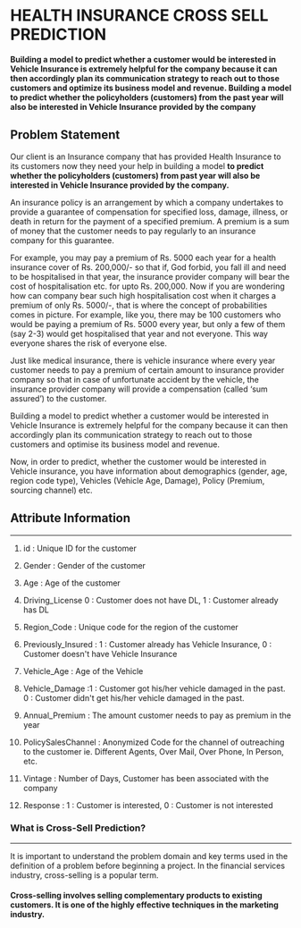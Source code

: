 # HEALTH INSURANCE CROSS SELL PREDICTION


**Building a model to predict whether a customer would be interested in Vehicle Insurance is extremely helpful for the company because it can then accordingly plan its communication strategy to reach out to those customers and optimize its business model and revenue. Building a model to predict whether the policyholders (customers) from the past year will also be interested in Vehicle Insurance provided by the company**

## **Problem Statement**
Our client is an Insurance company that has provided Health Insurance to its customers now they need your help in building a model **to predict whether the policyholders (customers) from past year will also be interested in Vehicle Insurance provided by the company.**

An insurance policy is an arrangement by which a company undertakes to provide a guarantee of compensation for specified loss, damage, illness, or death in return for the payment of a specified premium. A premium is a sum of money that the customer needs to pay regularly to an insurance company for this guarantee.

For example, you may pay a premium of Rs. 5000 each year for a health insurance cover of Rs. 200,000/- so that if, God forbid, you fall ill and need to be hospitalised in that year, the insurance provider company will bear the cost of hospitalisation etc. for upto Rs. 200,000. Now if you are wondering how can company bear such high hospitalisation cost when it charges a premium of only Rs. 5000/-, that is where the concept of probabilities comes in picture. For example, like you, there may be 100 customers who would be paying a premium of Rs. 5000 every year, but only a few of them (say 2-3) would get hospitalised that year and not everyone. This way everyone shares the risk of everyone else.

Just like medical insurance, there is vehicle insurance where every year customer needs to pay a premium of certain amount to insurance provider company so that in case of unfortunate accident by the vehicle, the insurance provider company will provide a compensation (called ‘sum assured’) to the customer.

Building a model to predict whether a customer would be interested in Vehicle Insurance is extremely helpful for the company because it can then accordingly plan its communication strategy to reach out to those customers and optimise its business model and revenue.

Now, in order to predict, whether the customer would be interested in Vehicle insurance, you have information about demographics (gender, age, region code type), Vehicles (Vehicle Age, Damage), Policy (Premium, sourcing channel) etc.


## **Attribute Information**
----

1. id :	Unique ID for the customer

2. Gender	: Gender of the customer

3. Age :	Age of the customer

4. Driving_License	0 : Customer does not have DL, 1 : Customer already has DL

5. Region_Code :	Unique code for the region of the customer

6. Previously_Insured	: 1 : Customer already has Vehicle Insurance, 0 : Customer doesn't have Vehicle Insurance

7. Vehicle_Age :	Age of the Vehicle

8. Vehicle_Damage	 :1 : Customer got his/her vehicle damaged in the past. 0 : Customer didn't get his/her vehicle damaged in the past.

9. Annual_Premium	: The amount customer needs to pay as premium in the year

10. PolicySalesChannel :	Anonymized Code for the channel of outreaching to the customer ie. Different Agents, Over Mail, Over Phone, In Person, etc.

11. Vintage :	Number of Days, Customer has been associated with the company

12. Response :	1 : Customer is interested, 0 : Customer is not interested


### **What is Cross-Sell Prediction?**
---
 It is important to understand the problem domain and key terms used in the definition of a problem before beginning a project. In the financial services industry, cross-selling is a popular term.

#### Cross-selling involves selling complementary products to existing customers. It is one of the highly effective techniques in the marketing industry.
